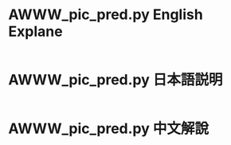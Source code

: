 # AWWW_pic_pred.py English Explane

```python

```

# AWWW_pic_pred.py 日本語説明

```python

```

# AWWW_pic_pred.py 中文解說

```python

```
